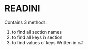 # READINI
Contains 3 methods:
1. to find all section names
2. to find all keys in section
  3. to find values of keys
Written in c#

